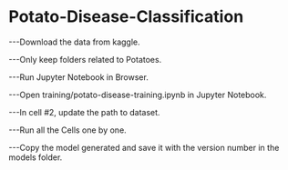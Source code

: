 # Potato-Disease-Classification

---Download the data from kaggle.

---Only keep folders related to Potatoes.

---Run Jupyter Notebook in Browser.

---Open training/potato-disease-training.ipynb in Jupyter Notebook.

---In cell #2, update the path to dataset.

---Run all the Cells one by one.

---Copy the model generated and save it with the version number in the models folder.
